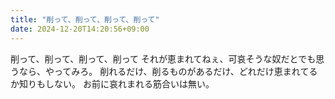 ```yaml
---
title: "削って、削って、削って、削って"
date: 2024-12-20T14:20:56+09:00
---
```

削って、削って、削って、削って
それが恵まれてねぇ、可哀そうな奴だとでも思うなら、やってみろ。
削れるだけ、削るものがあるだけ、どれだけ恵まれてるか知りもしない。
お前に哀れまれる筋合いは無い。
